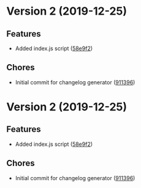 # Version 2 (2019-12-25)

## Features
* Added index.js script ([58e9f2](https://github.com/yancthe/changelog-generator/commit/58e9f257c68193c1f848ffff60eb5ab81df8870a))

## Chores
* Initial commit for changelog generator ([911396](https://github.com/jackyef/changelog-generator/commit/911396f6be3bdd1ad2d01e9c3d7c046e4f1a1eb3))

# Version 2 (2019-12-25)

## Features
* Added index.js script ([58e9f2](https://github.com/yancthe/changelog-generator/commit/58e9f257c68193c1f848ffff60eb5ab81df8870a))

## Chores
* Initial commit for changelog generator ([911396](https://github.com/jackyef/changelog-generator/commit/911396f6be3bdd1ad2d01e9c3d7c046e4f1a1eb3))

